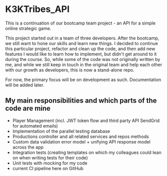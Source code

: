 # K3KTribes_API
This is a continuation of our bootcamp team project - an API for a simple online strategic game.

This project started out in a team of three developers. After the bootcamp, we still want to hone our skills and learn new things. I decided to continue this particular project, refactor and clean up the code, and then add new features I would like to learn how to implement, but didn't get around to it during the course. So, while some of the code was not originally written by me, and while we still keep in touch in the original team and help each other with our growth as developers, this is now a stand-alone repo.

For now, the primary focus will be on development as such. Documentation will be added later.

## My main responsibilities and which parts of the code are mine
- Player Management (incl. JWT token flow and third party API SendGrid for automated emails)
- Implementation of the parallel testing database
- Productions controller and all related services and repos methods
- Custom data validation error model + unifying API response model across the app
- Integration tests (creating templates on which my colleagues could lean on when writing tests for their code)
- Unit tests with mocking for my code
- current CI pipeline here on GitHub
